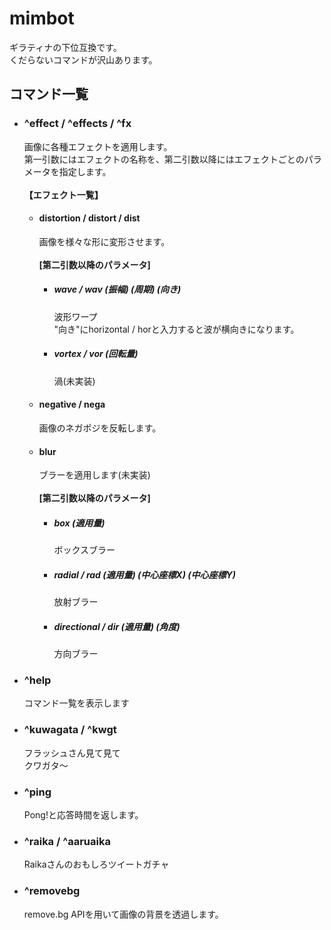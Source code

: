 # mimbot
ギラティナの下位互換です。  
くだらないコマンドが沢山あります。  

## コマンド一覧

- ### ^effect / ^effects / ^fx  
    画像に各種エフェクトを適用します。  
    第一引数にはエフェクトの名称を、第二引数以降にはエフェクトごとのパラメータを指定します。  
    <br/>
    **【エフェクト一覧】**  
    - #### distortion / distort / dist  
        画像を様々な形に変形させます。  
        <br/>
        **[第二引数以降のパラメータ]**  
        - ##### wave / wav (振幅) (周期) (向き)  
            波形ワープ  
            "向き"にhorizontal / horと入力すると波が横向きになります。  
        - ##### vortex / vor (回転量)  
            渦(未実装)

    - #### negative / nega  
        画像のネガポジを反転します。  
        
    - #### blur  
        ブラーを適用します(未実装)  
        <br/>
        **[第二引数以降のパラメータ]**  
        - ##### box (適用量)  
            ボックスブラー  
        - ##### radial / rad (適用量) (中心座標X) (中心座標Y)  
            放射ブラー  
        - ##### directional / dir (適用量) (角度)  
            方向ブラー  
        

- ### ^help  
    コマンド一覧を表示します
    
- ### ^kuwagata / ^kwgt
    フラッシュさん見て見て  
    クワガタ～

- ### ^ping  
    Pong!と応答時間を返します。

- ### ^raika / ^aaruaika  
    Raikaさんのおもしろツイートガチャ

- ### ^removebg
    remove.bg APIを用いて画像の背景を透過します。

